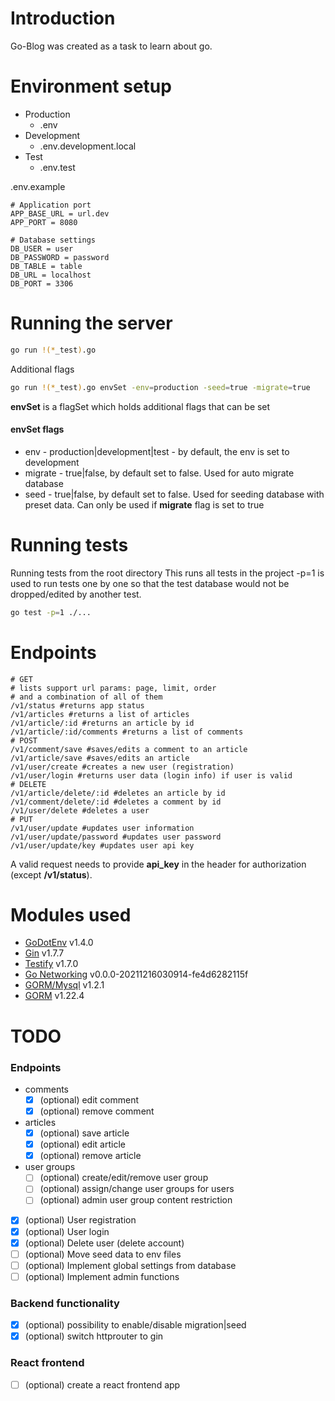# Introduction

Go-Blog was created as a task to learn about go.

# Environment setup

* Production 
    * .env
* Development
    * .env.development.local
* Test
    * .env.test

.env.example
```shell
# Application port
APP_BASE_URL = url.dev
APP_PORT = 8080

# Database settings
DB_USER = user
DB_PASSWORD = password
DB_TABLE = table
DB_URL = localhost
DB_PORT = 3306
```

# Running the server

```sh
go run !(*_test).go
```

Additional flags
```sh
go run !(*_test).go envSet -env=production -seed=true -migrate=true
```
**envSet** is a flagSet which holds additional flags that can be set
#### envSet flags
* env - production|development|test - by default, the env is set to development
* migrate - true|false, by default set to false. Used for auto migrate database
* seed - true|false, by default set to false. Used for seeding database with preset data. Can only be used if **migrate** flag is set to true

# Running tests

Running tests from the root directory
This runs all tests in the project
-p=1 is used to run tests one by one so that the test database would not be dropped/edited by another test.

```sh
go test -p=1 ./...
```

# Endpoints

```shell
# GET
# lists support url params: page, limit, order
# and a combination of all of them
/v1/status #returns app status
/v1/articles #returns a list of articles
/v1/article/:id #returns an article by id
/v1/article/:id/comments #returns a list of comments
# POST
/v1/comment/save #saves/edits a comment to an article
/v1/article/save #saves/edits an article
/v1/user/create #creates a new user (registration)
/v1/user/login #returns user data (login info) if user is valid
# DELETE
/v1/article/delete/:id #deletes an article by id
/v1/comment/delete/:id #deletes a comment by id
/v1/user/delete #deletes a user
# PUT
/v1/user/update #updates user information
/v1/user/update/password #updates user password
/v1/user/update/key #updates user api key
```
A valid request needs to provide **api_key** in the header for authorization (except **/v1/status**).

# Modules used
* [GoDotEnv](https://github.com/joho/godotenv) v1.4.0
* [Gin](https://github.com/gin-gonic/gin) v1.7.7
* [Testify](https://github.com/stretchr/testify) v1.7.0
* [Go Networking](https://pkg.go.dev/golang.org/x/net) v0.0.0-20211216030914-fe4d6282115f
* [GORM/Mysql](https://gorm.io/) v1.2.1
* [GORM](https://gorm.io/) v1.22.4

# TODO
### Endpoints
* comments
    - [X] \(optional) edit comment
    - [X] \(optional) remove comment
* articles
    - [X] \(optional) save article
    - [X] \(optional) edit article
    - [X] \(optional) remove article
* user groups
    - [ ] \(optional) create/edit/remove user group
    - [ ] \(optional) assign/change user groups for users
    - [ ] \(optional) admin user group content restriction
- [X] \(optional) User registration
- [X] \(optional) User login
- [X] \(optional) Delete user (delete account)
- [ ] \(optional) Move seed data to env files
- [ ] \(optional) Implement global settings from database
- [ ] \(optional) Implement admin functions

### Backend functionality
- [X] \(optional) possibility to enable/disable migration|seed
- [X] \(optional) switch httprouter to gin

### React frontend
- [ ] \(optional) create a react frontend app
